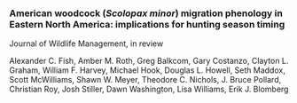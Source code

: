 ### American woodcock (*Scolopax minor*) migration phenology in Eastern North America: implications for hunting season timing

Journal of Wildlife Management, in review

Alexander C. Fish, Amber M. Roth, Greg Balkcom, Gary Costanzo, Clayton L. Graham, William F. Harvey, Michael Hook, Douglas L. Howell, Seth Maddox, Scott McWilliams, Shawn W. Meyer, Theodore C. Nichols, J. Bruce Pollard, Christian Roy, Josh Stiller, Dawn Washington, Lisa Williams, Erik J. Blomberg
